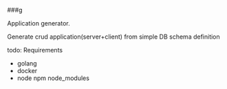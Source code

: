 ###g

Application generator.

Generate crud application(server+client) from simple DB schema definition 

todo:
Requirements
- golang 
- docker
- node npm
  node_modules
